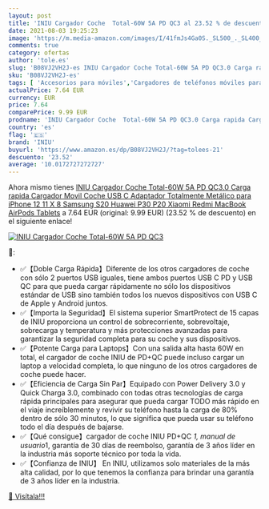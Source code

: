 ```yaml
---
layout: post
title: 'INIU Cargador Coche  Total-60W 5A PD QC3 al 23.52 % de descuento'
date: 2021-08-03 19:25:23
image: 'https://m.media-amazon.com/images/I/41fmJs4Ga0S._SL500_._SL400_.jpg'
comments: true
category: ofertas
author: 'tole.es'
slug: 'B08VJ2VH2J-es INIU Cargador Coche Total-60W 5A PD QC3.0 Carga rapida...'
sku: 'B08VJ2VH2J-es'
tags: [ 'Accesorios para móviles','Cargadores de teléfonos móviles para coches','Cargadores para móviles','Comunicación móvil y accesorios','Electrónica','iniu','iphone', ]
actualPrice: 7.64 EUR
currency: EUR
price: 7.64
comparePrice: 9.99 EUR
prodname: 'INIU Cargador Coche  Total-60W 5A PD QC3.0 Carga rapida Cargador Movil Coche USB C  Adaptador Totalmente Metálico para iPhone 12 11 X 8 Samsung S20 Huawei P30 P20 Xiaomi Redmi MacBook AirPods Tablets'
country: 'es'
flag: '🇪🇸'
brand: 'INIU'
buyurl: 'https://www.amazon.es/dp/B08VJ2VH2J/?tag=tolees-21'
descuento: '23.52'
average: '10.0172727272727'
---
```


Ahora mismo tienes [INIU Cargador Coche  Total-60W 5A PD QC3.0 Carga rapida Cargador Movil Coche USB C  Adaptador Totalmente Metálico para iPhone 12 11 X 8 Samsung S20 Huawei P30 P20 Xiaomi Redmi MacBook AirPods Tablets](https://www.amazon.es/dp/B08VJ2VH2J/?tag=tolees-21) a 7.64 EUR (original: 9.99 EUR) (23.52 %  de descuento) en el siguiente enlace!

[![INIU Cargador Coche  Total-60W 5A PD QC3](https://m.media-amazon.com/images/I/41fmJs4Ga0S._SL500_._SL400_.jpg)](https://www.amazon.es/dp/B08VJ2VH2J/?tag=tolees-21)

🔎:

- ✅【Doble Carga Rápida】Diferente de los otros cargadores de coche con sólo 2 puertos USB iguales, tiene ambos puertos USB C PD y USB QC para que pueda cargar rápidamente no sólo los dispositivos estándar de USB sino también todos los nuevos dispositivos con USB C de Apple y Android juntos.
- ✅【Importa la Seguridad】El sistema superior SmartProtect de 15 capas de INIU proporciona un control de sobrecorriente, sobrevoltaje, sobrecarga y temperatura y más protecciones avanzadas para garantizar la seguridad completa para su coche y sus dispositivos.
- ✅【Potente Carga para Laptops】Con una salida alta hasta 60W en total, el cargador de coche INIU de PD+QC puede incluso cargar un laptop a velocidad completa, lo que ninguno de los otros cargadores de coche puede hacer.
- ✅【Eficiencia de Carga Sin Par】Equipado con Power Delivery 3.0 y Quick Charga 3.0, combinado con todas otras tecnologías de carga rápida principales para asegurar que pueda cargar TODO más rápido en el viaje increíblemente y revivir su teléfono hasta la carga de 80% dentro de sólo 30 minutos, lo que significa que pueda usar su teléfono todo el día después de bajarse.
- ✅【Qué consigue】cargador de coche INIU PD+QC *1, manual de usuario*1, garantía de 30 días de reembolso, garantía de 3 años líder en la industria más soporte técnico por toda la vida.
- ✅【Confianza de INIU】 En INIU, utilizamos solo materiales de la más alta calidad, por lo que tenemos la confianza para brindar una garantía de 3 años líder en la industria.

[🛒 Visítala!!!](https://www.amazon.es/dp/B08VJ2VH2J/?tag=tolees-21)
